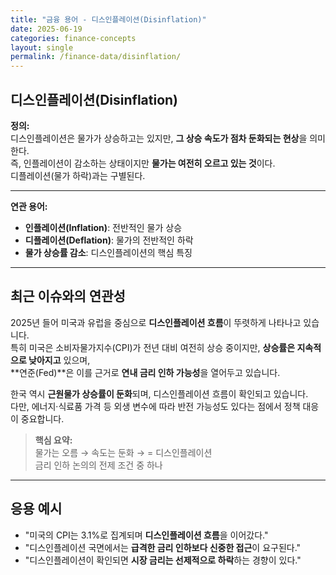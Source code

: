```yaml
---
title: "금융 용어 - 디스인플레이션(Disinflation)"
date: 2025-06-19
categories: finance-concepts
layout: single
permalink: /finance-data/disinflation/
---
```


## 디스인플레이션(Disinflation)

**정의:**  
디스인플레이션은 물가가 상승하고는 있지만, **그 상승 속도가 점차 둔화되는 현상**을 의미한다.  
즉, 인플레이션이 감소하는 상태이지만 **물가는 여전히 오르고 있는 것**이다.  
디플레이션(물가 하락)과는 구별된다.

---

**연관 용어:**  
- **인플레이션(Inflation)**: 전반적인 물가 상승  
- **디플레이션(Deflation)**: 물가의 전반적인 하락  
- **물가 상승률 감소**: 디스인플레이션의 핵심 특징

---

##  최근 이슈와의 연관성

2025년 들어 미국과 유럽을 중심으로 **디스인플레이션 흐름**이 뚜렷하게 나타나고 있습니다.  
특히 미국은 소비자물가지수(CPI)가 전년 대비 여전히 상승 중이지만, **상승률은 지속적으로 낮아지고** 있으며,  
**연준(Fed)**은 이를 근거로 **연내 금리 인하 가능성**을 열어두고 있습니다.

한국 역시 **근원물가 상승률이 둔화**되며, 디스인플레이션 흐름이 확인되고 있습니다.  
다만, 에너지·식료품 가격 등 외생 변수에 따라 반전 가능성도 있다는 점에서 정책 대응이 중요합니다.

>  **핵심 요약:**  
> 물가는 오름 → 속도는 둔화 → = 디스인플레이션  
>  금리 인하 논의의 전제 조건 중 하나

---

##  응용 예시

- "미국의 CPI는 3.1%로 집계되며 **디스인플레이션 흐름**을 이어갔다."  
- "디스인플레이션 국면에서는 **급격한 금리 인하보다 신중한 접근**이 요구된다."  
- "디스인플레이션이 확인되면 **시장 금리는 선제적으로 하락**하는 경향이 있다."  
